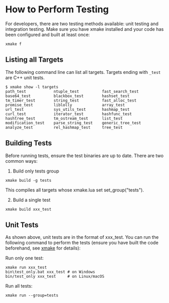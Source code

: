 # How to Perform Testing
For developers, there are two testing methods available: unit testing and integration testing.
Make sure you have xmake installed and your code has been configured and built at least once:
```
xmake f  
```

## Listing all Targets
The following command line can list all targets. Targets ending with `_test` are C++ unit tests.
``` shell
$ xmake show -l targets
path_test            ntuple_test          fast_search_test
base64_test          blackbox_test        hashset_test
tm_timer_test        string_test          fast_alloc_test
promise_test         liblolly             array_test
url_test             sys_utils_test       hashmap_test
curl_test            iterator_test        hashfunc_test
hashtree_test        tm_ostream_test      list_test
modification_test    parse_string_test    generic_tree_test
analyze_test         rel_hashmap_test     tree_test
```

## Building Tests

Before running tests, ensure the test binaries are up to date. There are two common ways:

1. Build only tests group

```
xmake build -g tests
```

This compiles all targets whose xmake.lua set set_group("tests").

2. Build a single test

```
xmake build xxx_test
```

## Unit Tests
As shown above, unit tests are in the format of xxx_test. You can run the following command to perform the tests (ensure you have built the code beforehand, see [xmake](https://xmake.io) for details):

Run only one test:
```
xmake run xxx_test
bin\test_only.bat xxx_test # on Windows
bin/test_only xxx_test     # on Linux/macOS
```

Run all tests:
```
xmake run --group=tests
```
